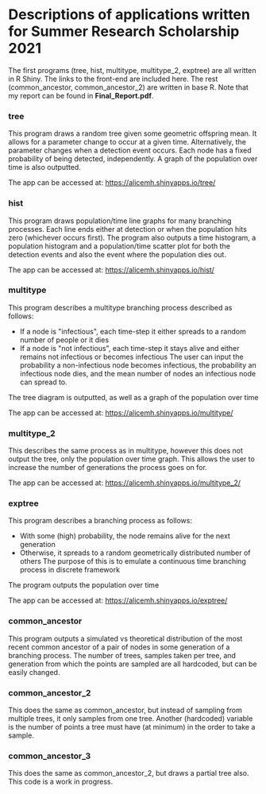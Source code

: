 # Descriptions of applications written for Summer Research Scholarship 2021

The first programs (tree, hist, multitype, multitype_2, exptree) are all written in R Shiny. The links to the front-end are included here.
The rest (common_ancestor, common_ancestor_2) are written in base R.
Note that my report can be found in **Final_Report.pdf**.

### tree
This program draws a random tree given some geometric offspring mean.
It allows for a parameter change to occur at a given time. Alternatively, the parameter changes when a detection event occurs. Each node has a fixed probability of being detected, independently.
A graph of the population over time is also outputted.

The app can be accessed at: https://alicemh.shinyapps.io/tree/

### hist
This program draws population/time line graphs for many branching processes.
Each line ends either at detection or when the population hits zero (whichever occurs first).
The program also outputs a time histogram, a population histogram and a population/time scatter plot for both the detection events and also the event where the population dies out.

The app can be accessed at: https://alicemh.shinyapps.io/hist/

### multitype
This program describes a multitype branching process described as follows:
 - If a node is "infectious", each time-step it either spreads to a random number of people or it dies
 - If a node is "not infectious", each time-step it stays alive and either remains not infectious or becomes infectious
The user can input the probability a non-infectious node becomes infectious, the probability an infectious node dies, and the mean number of nodes an infectious node can spread to. 

The tree diagram is outputted, as well as a graph of the population over time

The app can be accessed at: https://alicemh.shinyapps.io/multitype/

### multitype_2
This describes the same process as in multitype, however this does not output the tree, only the population over time graph. This allows the user to increase the number of generations the process goes on for.

The app can be accessed at: https://alicemh.shinyapps.io/multitype_2/

### exptree
This program describes a branching process as follows:
 - With some (high) probability, the node remains alive for the next generation
 - Otherwise, it spreads to a random geometrically distributed number of others
The purpose of this is to emulate a continuous time branching process in discrete framework

The program outputs the population over time

The app can be accessed at: https://alicemh.shinyapps.io/exptree/

### common_ancestor
This program outputs a simulated vs theoretical distribution of the most recent common ancestor of a pair of nodes in some generation of a branching process.
The number of trees, samples taken per tree, and generation from which the points are sampled are all hardcoded, but can be easily changed.

### common_ancestor_2
This does the same as common_ancestor, but instead of sampling from multiple trees, it only samples from one tree.
Another (hardcoded) variable is the number of points a tree must have (at minimum) in the order to take a sample.

### common_ancestor_3
This does the same as common_ancestor_2, but draws a partial tree also. This code is a work in progress.
